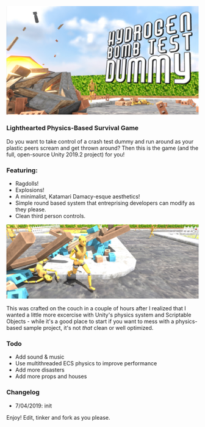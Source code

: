 ![headerImage](/images/header.png)
### Lighthearted Physics-Based Survival Game

Do you want to take control of a crash test dummy and run around as your plastic peers scream and get thrown around? Then this is the game (and the full, open-source Unity 2019.2 project) for you!

### Featuring: 
  - Ragdolls!
  - Explosions!
  - A minimalist, Katamari Damacy-esque aesthetics!
  - Simple round based system that entreprising developers can modify as they please.
  - Clean third person controls.
 
![infoImage](/images/info.png)

This was crafted on the couch in a couple of hours after I realized that I wanted a little more excercise with Unity's physics system and Scriptable Objects - while it's a good place to start if you want to mess with a physics-based sample project, it's not *that* clean or well optimized.

### Todo
 - Add sound & music
 - Use multithreaded ECS physics to improve performance
 - Add more disasters
 - Add more props and houses

### Changelog
 - 7/04/2019: init

Enjoy! Edit, tinker and fork as you please.